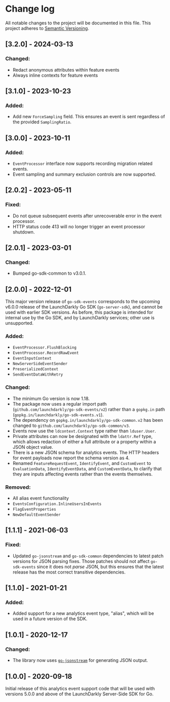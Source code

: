 # Change log

All notable changes to the project will be documented in this file. This project adheres to [Semantic Versioning](http://semver.org).

## [3.2.0] - 2024-03-13
### Changed:
- Redact anonymous attributes within feature events
- Always inline contexts for feature events

## [3.1.0] - 2023-10-23
### Added:
- Add new `ForceSampling` field. This ensures an event is sent regardless of the provided `SamplingRatio`.

## [3.0.0] - 2023-10-11
### Added:
- `EventProcessor` interface now supports recording migration related events.
- Event sampling and summary exclusion controls are now supported.

## [2.0.2] - 2023-05-11
### Fixed:
- Do not queue subsequent events after unrecoverable error in the event processor.
- HTTP status code 413 will no longer trigger an event processor shutdown.

## [2.0.1] - 2023-03-01
### Changed:
- Bumped go-sdk-common to v3.0.1.

## [2.0.0] - 2022-12-01
This major version release of `go-sdk-events` corresponds to the upcoming v6.0.0 release of the LaunchDarkly Go SDK (`go-server-sdk`), and cannot be used with earlier SDK versions. As before, this package is intended for internal use by the Go SDK, and by LaunchDarkly services; other use is unsupported.

### Added:
- `EventProcessor.FlushBlocking`
- `EventProcessor.RecordRawEvent`
- `EventInputContext`
- `NewServerSideEventSender`
- `PreserializedContext`
- `SendEventDataWithRetry`

### Changed:
- The minimum Go version is now 1.18.
- The package now uses a regular import path (`github.com/launchdarkly/go-sdk-events/v2`) rather than a `gopkg.in` path (`gopkg.in/launchdarkly/go-sdk-events.v1`).
- The dependency on `gopkg.in/launchdarkly/go-sdk-common.v2` has been changed to `github.com/launchdarkly/go-sdk-common/v3`.
- Events now use the `ldcontext.Context` type rather than `lduser.User`.
- Private attributes can now be designated with the `ldattr.Ref` type, which allows redaction of either a full attribute or a property within a JSON object value.
- There is a new JSON schema for analytics events. The HTTP headers for event payloads now report the schema version as 4.
- Renamed `FeatureRequestEvent`, `IdentifyEvent`, and `CustomEvent` to `EvaluationData`, `IdentifyEventData`, and `CustomEventData`, to clarify that they are inputs affecting events rather than the events themselves.

### Removed:
- All alias event functionality
- `EventsConfiguration.InlineUsersInEvents`
- `FlagEventProperties`
- `NewDefaultEventSender`

## [1.1.1] - 2021-06-03
### Fixed:
- Updated `go-jsonstream` and `go-sdk-common` dependencies to latest patch versions for JSON parsing fixes. Those patches should not affect `go-sdk-events` since it does not _parse_ JSON, but this ensures that the latest release has the most correct transitive dependencies.

## [1.1.0] - 2021-01-21
### Added:
- Added support for a new analytics event type, &#34;alias&#34;, which will be used in a future version of the SDK.

## [1.0.1] - 2020-12-17
### Changed:
- The library now uses [`go-jsonstream`](https://github.com/launchdarkly/go-jsonstream) for generating JSON output.

## [1.0.0] - 2020-09-18
Initial release of this analytics event support code that will be used with versions 5.0.0 and above of the LaunchDarkly Server-Side SDK for Go.
